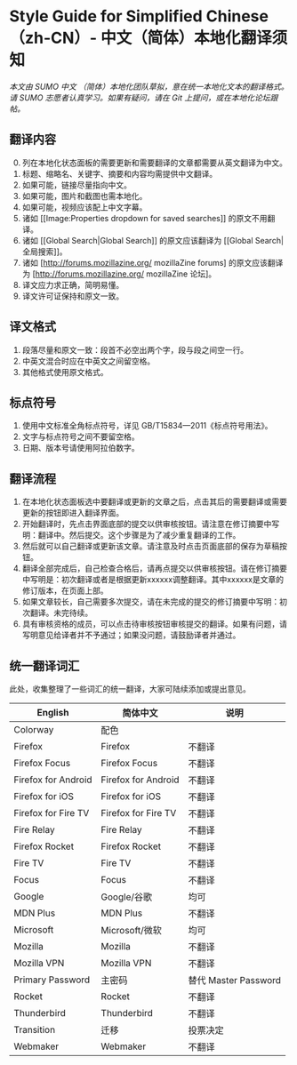 # Style Guide for Simplified Chinese（zh-CN）- 中文（简体）本地化翻译须知

*本文由 SUMO 中文*
*（简体）本地化团队草拟，意在统一本地化文本的翻译格式。请 SUMO 志愿者认真学习。如果有疑问，请在 Git 上提问，或在本地化论坛跟帖。*

## 翻译内容

0.	列在本地化状态面板的需要更新和需要翻译的文章都需要从英文翻译为中文。
1.	标题、缩略名、关键字、摘要和内容均需提供中文翻译。
2.	如果可能，链接尽量指向中文。
3.	如果可能，图片和截图也需本地化。
4.	如果可能，视频应该配上中文字幕。
5.	诸如 [[Image:Properties dropdown for saved searches]] 的原文不用翻译。
6.	诸如 [[Global Search|Global Search]] 的原文应该翻译为 [[Global Search|全局搜索]]。
7.	诸如 [http://forums.mozillazine.org/ mozillaZine forums] 的原文应该翻译为 [http://forums.mozillazine.org/ mozillaZine 论坛]。
8.	译文应力求正确，简明易懂。
9.	译文许可证保持和原文一致。

## 译文格式

1.	段落尽量和原文一致：段首不必空出两个字，段与段之间空一行。
2.	中英文混合时应在中英文之间留空格。
3.	其他格式使用原文格式。

## 标点符号

1.	使用中文标准全角标点符号，详见 GB/T15834—2011《标点符号用法》。
2.	文字与标点符号之间不要留空格。
3.	日期、版本号请使用阿拉伯数字。

## 翻译流程

1.	在本地化状态面板选中要翻译或更新的文章之后，点击其后的需要翻译或需要更新的按钮即进入翻译界面。
2.	开始翻译时，先点击界面底部的提交以供审核按钮。请注意在修订摘要中写明：翻译中。然后提交。这个步骤是为了减少重复翻译的工作。
3.	然后就可以自己翻译或更新该文章。请注意及时点击页面底部的保存为草稿按钮。
4.	翻译全部完成后，自己检查合格后，请再点提交以供审核按钮。请在修订摘要中写明是：初次翻译或者是根据更新xxxxxx调整翻译。其中xxxxxx是文章的修订版本，在页面上部。
5.	如果文章较长，自己需要多次提交，请在未完成的提交的修订摘要中写明：初次翻译。未完待续。
6.	具有审核资格的成员，可以点击待审核按钮审核提交的翻译。如果有问题，请写明意见给译者并不予通过；如果没问题，请鼓励译者并通过。

## 统一翻译词汇

此处，收集整理了一些词汇的统一翻译，大家可陆续添加或提出意见。

| English | 简体中文 | 说明 |
| --- | --- | --- |
| Colorway| 配色 | |
| Firefox | Firefox | 不翻译 |
| Firefox Focus | Firefox Focus | 不翻译 |
| Firefox for Android | Firefox for Android | 不翻译 |
| Firefox for iOS | Firefox for iOS | 不翻译 |
| Firefox for Fire TV | Firefox for Fire TV | 不翻译 |
| Fire Relay | Fire Relay | 不翻译 |
| Firefox Rocket | Firefox Rocket | 不翻译 |
| Fire TV | Fire TV | 不翻译 |
| Focus | Focus | 不翻译 |
| Google | Google/谷歌 | 均可 |
| MDN Plus | MDN Plus | 不翻译 |
| Microsoft | Microsoft/微软 | 均可 |
| Mozilla | Mozilla | 不翻译 |
| Mozilla VPN | Mozilla VPN | 不翻译 |
| Primary Password | 主密码| 替代 Master Password |
| Rocket | Rocket | 不翻译 |
| Thunderbird | Thunderbird | 不翻译 |
| Transition | 迁移 | 投票决定 |
| Webmaker | Webmaker | 不翻译 |

